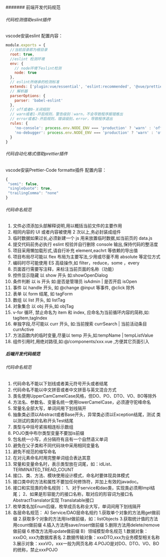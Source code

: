 ####### 前端开发代码规范
###### 代码检测借助eslint插件
vscode安装eslint
配置内容：
```javascript
module.exports = {
  //当前目录即为根目录
  root: true,
  //eslint 检测环境
  env: {
    // node环境下eslint检测
    node: true
  },
  // eslint所继承的检测标准
  extends: ['plugin:vue/essential', 'eslint:recommended', '@vue/prettier'],
  // 解析器
  parserOptions: {
    parser: 'babel-eslint'
  },
  // off或者0-关闭规则
  // warn或者1-开启规则，警告级别：warn，不会导致程序报错推出
  // error或者2-开启规则，错误级别，error，导致程序退出
  rules: {
    'no-console': process.env.NODE_ENV === 'production' ? 'warn' : 'off',
    'no-debugger': process.env.NODE_ENV === 'production' ? 'warn' : 'off'
  }
}
```
###### 代码自动化格式借助prettier插件
vscode安装Prettier-Code formatte插件
配置内容：
```javascript
{
 "semi": false,
 "singleQuote": true,
 "trailingComma": "none"
}
```


###### 代码命名规范

1. 文件必须添加头部解释说明,用以概括当前文件的主要作用
2. 相同内容的 UI 或者内容被使用 2 次以上,务必封装成组件
3. 临时数据如果过长,必须新建一个 js 用来放置临时数据,如当前页的 data.js
4. 提交代码前务必执行 eslint 校验并自行删除 console 输出,保持代码的整洁度
5. 项目采用懒加载形式,请自行补充 element,eachrt 等依赖的导出值
6. 项目布局尽可能以 flex 布局为主要写法,少用或尽量不用 absolute 等定位方式
7. 编码时尽可能使用 ES 高级操作,如 filter，reduce，some ，every
8. 页面首行需要写注释，来标注当前页面的名称（功能）
9. 控件显示隐藏 以 show 开头 如:showOpenDialog
10. 条件判断 以 is 开头 如:是否是管理员 isAdmin | 是否开启 isOpen
11. 事件 以 handle 开头, 如 @change @input 等事件, @click 除外
12. 表单 以 form 结尾, 如 tagForm
13. 数组 以 list 开头, 如 listTag
14. 对象集合 以 obj 开头,如 objTag
15. v-for 循环, 禁止命名为 item 和 index, 应命名为当前循环内容的简称,如: tagItem,tagIndex
16. 单独字段,尽可能以 curr 开头, 如:当前搜索 currSearch | 当前活动条目 currActive
17. 方法函数内的临时变量,尽量以 temp 开头,如:tempName | tempListValue
18. 组件引用时,用绝对路径,如:@/components/xxx.vue ,方便其它页面引入

##### 后端开发代码规范
###### 代码命名规范

1. 代码命名不能以下划线或者美元符号开头或者结尾
2. 代码命名不能以中文拼音或者中文拼音与英文混合方式
3. 类名使用UpperCamCamelCase风格，但DO、PO、DTO、VO、BO等除外
4. 方法名、参数名、变量名统一使用lowerCamelCase，必须遵守驼峰命名
5. 常量名全部大写，单词间用下划线隔开
6. 抽象类必须以Abstract或者Base开头，异常类必须以Exception结尾，测试
类以测试的类的名称开头Test结尾
7. 类型与中括号紧挨相连标示数组
8. POJO类中布尔类型变量不要加is前缀
9. 包名统一小写，点分隔符有且有一个自然语义单词
10. 避免在父子类和不同代码块中采用相同变量名
11. 避免不规范的缩写命名
12. 在对元素命名时用完整单词组合表达其意
13. 常量和变量命名时，表示类型放在词尾，如：idList、TERMINATED_TREAD_COUNT
14. 接口、类、方法、模块使用设计模式，命名时要体现具体模式
15. 接口类中的方法和属性不要加任何修饰符，并加上有效的javadoc。
16. 接口和实现类的命名规则：
1、对于service和dao类，实现类必须用Impl结尾；
2、如果是形容能力的接口名称，取对应的形容词为接口名 AbstractTranslator实现 Translatable接口
17. 枚举类名加Enum后缀，枚举成员名称全大写，单词间用下划线隔开
18. 各层命名规范：
A) Service/DAO层命名规约
1.获取单个对象的方法用get做前缀
2.获取多个对象的方法用list做前缀，如：listObjects
3.获取统计值的方法用count做前缀
4.插入方法用save/insert做前缀
5.删除方法用delete/remove做前缀
6.修改方法用update做前缀
B）领域模型命名规范
1.数据对象：xxxDO, xxx为数据库表名
2.数据传输对象：xxxDTO,xxx为业务模型相关名称
3.展示对象：xxxVO，xxx一般为网页名称
4.POJO是对DO、DTO、VO、BO的统称，禁止xxxPOJO
